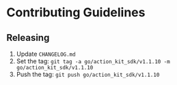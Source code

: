 # Contributing Guidelines

## Releasing

 1. Update `CHANGELOG.md`
 2. Set the tag: `git tag -a go/action_kit_sdk/v1.1.10 -m go/action_kit_sdk/v1.1.10`
 3. Push the tag: `git push go/action_kit_sdk/v1.1.10`